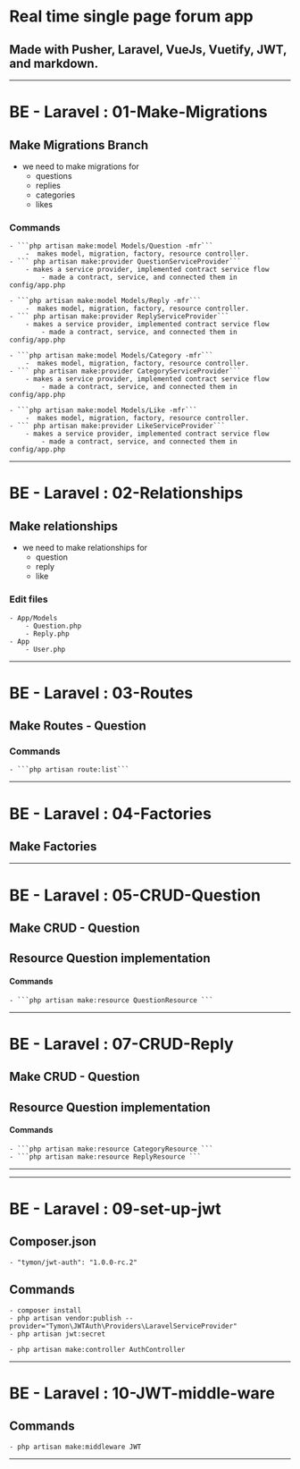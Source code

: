 # Real time single page forum app

## Made with Pusher, Laravel, VueJs, Vuetify, JWT, and markdown.

---

# BE - Laravel : 01-Make-Migrations

## Make Migrations Branch

-   we need to make migrations for
    -   questions
    -   replies
    -   categories
    -   likes

### Commands

    - ```php artisan make:model Models/Question -mfr```
        -  makes model, migration, factory, resource controller.
    - ``` php artisan make:provider QuestionServiceProvider```
        - makes a service provider, implemented contract service flow
            - made a contract, service, and connected them in config/app.php

    - ```php artisan make:model Models/Reply -mfr```
        -  makes model, migration, factory, resource controller.
    - ``` php artisan make:provider ReplyServiceProvider```
        - makes a service provider, implemented contract service flow
            - made a contract, service, and connected them in config/app.php

    - ```php artisan make:model Models/Category -mfr```
        -  makes model, migration, factory, resource controller.
    - ``` php artisan make:provider CategoryServiceProvider```
        - makes a service provider, implemented contract service flow
            - made a contract, service, and connected them in config/app.php

    - ```php artisan make:model Models/Like -mfr```
        -  makes model, migration, factory, resource controller.
    - ``` php artisan make:provider LikeServiceProvider```
        - makes a service provider, implemented contract service flow
            - made a contract, service, and connected them in config/app.php

---

# BE - Laravel : 02-Relationships

## Make relationships

-   we need to make relationships for
    -   question
    -   reply
    -   like

### Edit files

    - App/Models
        - Question.php
        - Reply.php
    - App
        - User.php

---

# BE - Laravel : 03-Routes

## Make Routes - Question

### Commands

    - ```php artisan route:list```

---

# BE - Laravel : 04-Factories

## Make Factories

---

# BE - Laravel : 05-CRUD-Question

## Make CRUD - Question

## Resource Question implementation

#### Commands

    - ```php artisan make:resource QuestionResource ```

---

# BE - Laravel : 07-CRUD-Reply

## Make CRUD - Question

## Resource Question implementation

#### Commands

    - ```php artisan make:resource CategoryResource ```
    - ```php artisan make:resource ReplyResource ```

---

---

# BE - Laravel : 09-set-up-jwt

## Composer.json

    - "tymon/jwt-auth": "1.0.0-rc.2"

## Commands

    - composer install
    - php artisan vendor:publish --provider="Tymon\JWTAuth\Providers\LaravelServiceProvider"
    - php artisan jwt:secret

    - php artisan make:controller AuthController

---

# BE - Laravel : 10-JWT-middle-ware

## Commands

    - php artisan make:middleware JWT

---
